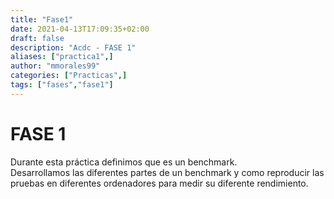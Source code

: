 ```yaml
---
title: "Fase1"
date: 2021-04-13T17:09:35+02:00
draft: false
description: "Acdc - FASE 1"
aliases: ["practica1",]
author: "mmorales99"
categories: ["Practicas",]  
tags: ["fases","fase1"]
---
```


# FASE 1

Durante esta práctica definimos que es un benchmark.  
Desarrollamos las diferentes partes de un benchmark y como reproducir las pruebas en diferentes ordenadores para medir su diferente rendimiento.  
